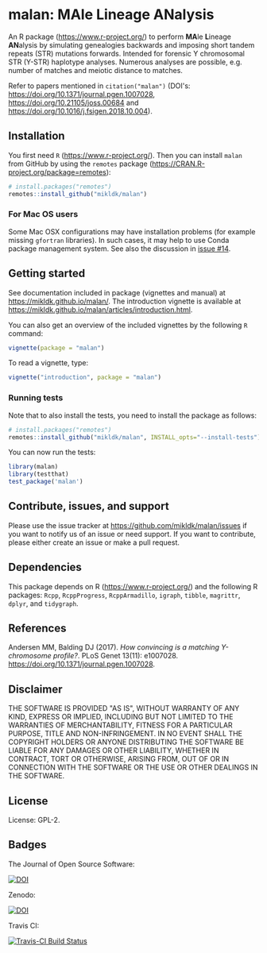 # malan: MAle Lineage ANalysis

An R package (<https://www.r-project.org/>) to perform **MA**le **L**ineage **AN**alysis 
by simulating genealogies backwards and 
imposing short tandem repeats (STR) mutations forwards. 
Intended for forensic Y chromosomal STR (Y-STR) haplotype analyses. 
Numerous analyses are possible, e.g. number of matches and meiotic distance to matches.

Refer to papers mentioned in `citation("malan")` 
(DOI's: <https://doi.org/10.1371/journal.pgen.1007028>, 
<https://doi.org/10.21105/joss.00684> and 
<https://doi.org/10.1016/j.fsigen.2018.10.004>).
    
## Installation

You first need `R` (<https://www.r-project.org/>). 
Then you can install `malan` from GitHub by using the `remotes` package (<https://CRAN.R-project.org/package=remotes>):

``` r
# install.packages("remotes")
remotes::install_github("mikldk/malan")
```

### For Mac OS users

Some Mac OSX configurations may have installation problems (for example missing `gfortran` libraries). In such cases, it may help to use Conda package management system. See also the discussion in [issue #14](https://github.com/mikldk/malan/issues/14).

## Getting started

See documentation included in package (vignettes and manual) at <https://mikldk.github.io/malan/>. The introduction vignette is available at <https://mikldk.github.io/malan/articles/introduction.html>.

You can also get an overview of the included vignettes by the following `R` command:

```r
vignette(package = "malan")
```

To read a vignette, type:

```r
vignette("introduction", package = "malan")
```

### Running tests

Note that to also install the tests, you need to install the package as follows:

``` r
# install.packages("remotes")
remotes::install_github("mikldk/malan", INSTALL_opts="--install-tests")
```

You can now run the tests:

``` r
library(malan)
library(testthat)
test_package('malan')
```

## Contribute, issues, and support

Please use the issue tracker at <https://github.com/mikldk/malan/issues> 
if you want to notify us of an issue or need support.
If you want to contribute, please either create an issue or make a pull request.

## Dependencies

This package depends on R (<https://www.r-project.org/>) and the following R packages: 
`Rcpp`, `RcppProgress`, `RcppArmadillo`, `igraph`, `tibble`, `magrittr`, `dplyr`, and `tidygraph`.

## References

Andersen MM, Balding DJ (2017). *How convincing is a matching Y-chromosome profile?*. 
PLoS Genet 13(11): e1007028. <https://doi.org/10.1371/journal.pgen.1007028>.

## Disclaimer

THE SOFTWARE IS PROVIDED "AS IS", WITHOUT WARRANTY OF ANY KIND, EXPRESS OR IMPLIED, INCLUDING BUT NOT LIMITED TO THE WARRANTIES OF MERCHANTABILITY, FITNESS FOR A PARTICULAR PURPOSE, TITLE AND NON-INFRINGEMENT. IN NO EVENT SHALL THE COPYRIGHT HOLDERS OR ANYONE DISTRIBUTING THE SOFTWARE BE LIABLE FOR ANY DAMAGES OR OTHER LIABILITY, WHETHER IN CONTRACT, TORT OR OTHERWISE, ARISING FROM, OUT OF OR IN CONNECTION WITH THE SOFTWARE OR THE USE OR OTHER DEALINGS IN THE SOFTWARE.

## License

License: GPL-2.

## Badges

The Journal of Open Source Software:

[![DOI](http://joss.theoj.org/papers/10.21105/joss.00684/status.svg)](https://doi.org/10.21105/joss.00684)

Zenodo: 

[![DOI](https://zenodo.org/badge/DOI/10.5281/zenodo.1241769.svg)](https://doi.org/10.5281/zenodo.1241769)

Travis CI:

[![Travis-CI Build Status](https://travis-ci.org/mikldk/malan.svg?branch=master)](https://travis-ci.org/mikldk/malan)


